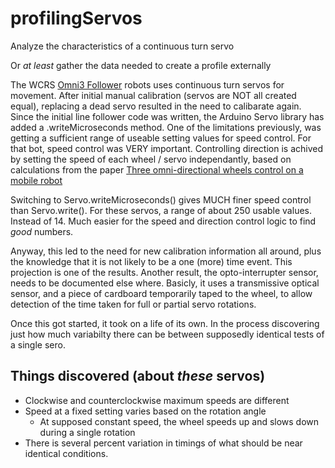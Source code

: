# profilingServos
Analyze the characteristics of a continuous turn servo

Or *at least* gather the data needed to create a profile externally

The WCRS [Omni3 Follower](https://github.com/WCRSyyc/omni3-follower "3 (omni-)wheel line follower") robots uses continuous turn servos for movement.  After initial manual calibration (servos are NOT all created equal), replacing a dead servo resulted in the need to calibarate again.  Since the initial line follower code was written, the Arduino Servo library has added a .writeMicroseconds method.  One of the limitations previously, was getting a sufficient range of useable setting values for speed control.  For that bot, speed control was VERY important.  Controlling direction is achived by setting the speed of each wheel / servo independantly, based on calculations from the paper [Three omni-directional wheels control on a mobile robot](
https://www.researchgate.net/publication/228786543_Three_omni-directional_wheels_control_on_a_mobile_robot)

Switching to Servo.writeMicroseconds() gives MUCH finer speed control than Servo.write().  For these servos, a range of about 250 usable values.  Instead of 14.  Much easier for the speed and direction control logic to find *good* numbers.

Anyway, this led to the need for new calibration information all around, plus the knowledge that it is not likely to be a one (more) time event.  This projection is one of the results.  Another result, the opto-interrupter sensor, needs to be documented else where.  Basicly, it uses a transmissive optical sensor, and a piece of cardboard temporarily taped to the wheel, to allow detection of the time taken for full or partial servo rotations.

Once this got started, it took on a life of its own.  In the process discovering just how much variabilty there can be between supposedly identical tests of a single sero.

## Things discovered (about *these* servos)
* Clockwise and counterclockwise maximum speeds are different
* Speed at a fixed setting varies based on the rotation angle
  * At supposed constant speed, the wheel speeds up and slows down during a single rotation
* There is several percent variation in timings of what should be near identical conditions.
